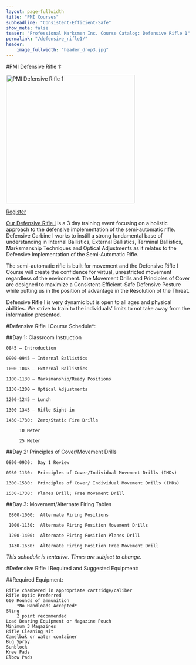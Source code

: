 ```yaml
---
layout: page-fullwidth
title: "PMI Courses"
subheadline: "Consistent-Efficient-Safe"
show_meta: false
teaser: "Professional Marksmen Inc. Course Catalog: Defensive Rifle 1"
permalink: "/defensive_rifle1/"
header:
    image_fullwidth: "header_drop3.jpg"
---
```



#PMI Defensive Rifle 1:

<a href="https://store.professionalmarksmen.com/index.php?l=product_detail&p=2" target="_blank"><img src="http://professionalmarksmen.com/images/defrif1.jpg" alt="PMI Defensive Rifle 1" style="width:350px;height:350px;">

<a href="https://store.professionalmarksmen.com/index.php?l=product_detail&p=2" class="button round">Register</a>



[Our Defensive Rifle I][1] is a 3 day training event focusing on a holistic approach to the defensive implementation of the semi-automatic rifle. Defensive Carbine I works to instill a strong fundamental base of understanding in Internal Ballistics, External Ballistics, Terminal Ballistics, Marksmanship Techniques and Optical Adjustments as it relates to the Defensive Implementation of the Semi-Automatic Rifle.

The semi-automatic rifle is built for movement and the Defensive Rifle I Course will create the confidence for virtual, unrestricted movement regardless of the environment.  The Movement Drills and Principles of Cover are designed to maximize a Consistent-Efficient-Safe Defensive Posture while putting us in the position of advantage in the Resolution of the Threat. 

Defensive Rifle I is very dynamic but is open to all ages and physical abilities.   We strive to train to the individuals’ limits to not take away from the information presented.

#Defensive Rifle I Course Schedule*:

##Day 1:  Classroom Instruction

	0845 – Introduction

	0900-0945 – Internal Ballistics

	1000-1045 – External Ballistics

	1100-1130 – Marksmanship/Ready Positions

	1130-1200 – Optical Adjustments

	1200-1245 – Lunch

	1300-1345 – Rifle Sight-in

	1430-1730:  Zero/Static Fire Drills

         10 Meter

         25 Meter

##Day 2:  Principles of Cover/Movement Drills

	0800-0930:  Day 1 Review

	0930-1130:  Principles of Cover/Individual Movement Drills (IMDs)

	1300-1530:  Principles of Cover/ Individual Movement Drills (IMDs)

	1530-1730:  Planes Drill; Free Movement Drill
	
##Day 3:  Movement/Alternate Firing Tables

     0800-1000:  Alternate Firing Positions

     1000-1130:  Alternate Firing Position Movement Drills

     1200-1400:  Alternate Firing Position Planes Drill

     1430-1630:  Alternate Firing Position Free Movement Drill 

      
*This schedule is tentative.  Times are subject to change.*

 

#Defensive Rifle I Required and Suggested Equipment:

##Required Equipment:

    Rifle chambered in appropriate cartridge/caliber
    Rifle Optic Preferred
    600 Rounds of ammunition
        *No Handloads Accepted*
    Sling
        2 point recommended
    Load Bearing Equipment or Magazine Pouch
    Minimum 3 Magazines
    Rifle Cleaning Kit
    Camelbak or water container
    Bug Spray
    Sunblock
    Knee Pads
    Elbow Pads




 [1]: https://store.professionalmarksmen.com/index.php?l=product_detail&p=2
 [2]: #
 [3]: #
 [4]: #
 [5]: #
 [6]: #
 [7]: #
 [8]: #
 [9]: #
 [10]: #
